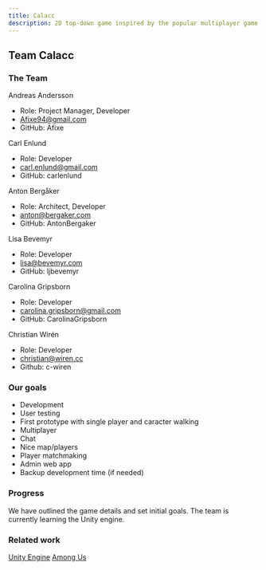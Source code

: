 ```yaml
---
title: Calacc
description: 2D top-down game inspired by the popular multiplayer game Among Us
---
```


## Team Calacc

### The Team
Andreas Andersson
- Role: Project Manager, Developer
- Afixe94@gmail.com
- GitHub: Afixe

Carl Enlund
- Role: Developer
- carl.enlund@gmail.com
- GitHub: carlenlund

Anton Bergåker
- Role: Architect, Developer
- anton@bergaker.com
- GitHub: AntonBergaker
 
Lisa Bevemyr
- Role: Developer
- lisa@bevemyr.com
- GitHub: ljbevemyr

Carolina Gripsborn
- Role: Developer
- carolina.gripsborn@gmail.com 
- GitHub: CarolinaGripsborn

Christian Wirén
- Role: Developer
- christian@wiren.cc
- Github: c-wiren

### Our goals
- Development
- User testing
- First prototype with single player and caracter walking
- Multiplayer
- Chat
- Nice map/players
- Player matchmaking
- Admin web app
- Backup development time (if needed)

### Progress
We have outlined the game details and set initial goals. The team is currently learning the Unity engine.  

### Related work
[Unity Engine](https://unity.com/)
[Among Us](https://en.wikipedia.org/wiki/Among_Us)

